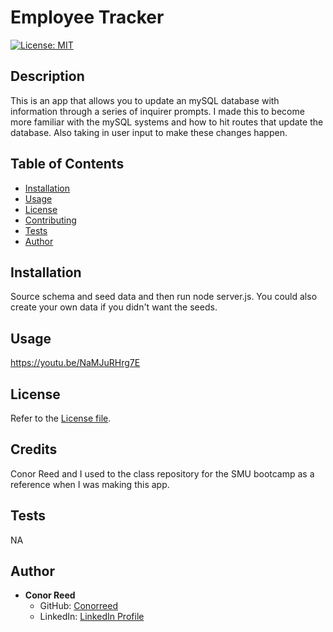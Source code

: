 # Employee Tracker

[![License: MIT](https://img.shields.io/badge/License-MIT-yellow.svg)](https://opensource.org/licenses/MIT)  

## Description
This is an app that allows you to update an mySQL database with information through a series of inquirer prompts. I made this to become more familiar with the mySQL systems and how to hit routes that update the database. Also taking in user input to make these changes happen.

## Table of Contents
- [Installation](#installation)
- [Usage](#usage)
- [License](#license)
- [Contributing](#contributing)
- [Tests](#tests)
- [Author](#author)

## Installation
Source schema and seed data and then run node server.js. You could also create your own data if you didn't want the seeds.

## Usage
https://youtu.be/NaMJuRHrg7E

## License
Refer to the [License file](LICENSE).

## Credits
Conor Reed and I used to the class repository for the SMU bootcamp as a reference when I was making this app.

## Tests
NA

## Author
- **Conor Reed**
  - GitHub: [Conorreed](https://github.com/Conorreed)
  - LinkedIn: [LinkedIn Profile](NA)
